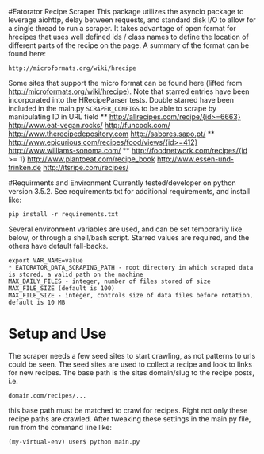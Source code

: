 #Eatorator Recipe Scraper
This package utilizes the asyncio package to leverage aiohttp, delay between requests, and standard disk I/O to
allow for a single thread to run a scraper. It takes advantage of open format for hrecipes that uses well defined
ids / class names to define the location of different parts of the recipe on the page. A summary of the format can
be found here:

    http://microformats.org/wiki/hrecipe

Some sites that support the micro format can be found here (lifted from http://microformats.org/wiki/hrecipe). Note
that starred entries have been incorporated into the HRecipeParser tests. Double starred have been included in the
main.py  `SCRAPER_CONFIGS` to be able to scrape by manipulating ID in URL field
    ** http://allrecipes.com/recipe/{id>=6663}
    http://www.eat-vegan.rocks/
    http://funcook.com/
    http://www.therecipedepository.com
    http://sabores.sapo.pt/
    ** http://www.epicurious.com/recipes/food/views/{id>=412}
    http://www.williams-sonoma.com/
    ** http://foodnetwork.com/recipes/{id >= 1}
    http://www.plantoeat.com/recipe_book
    http://www.essen-und-trinken.de
    http://itsripe.com/recipes/

#Requirments and Environment
Currently tested/developer on python version 3.5.2. See requirements.txt for additional requirements, and install like:

    pip install -r requirements.txt

Several environment variables are used, and can be set temporarily like below, or through a shell/bash script. Starred
values are required, and the others have default fall-backs.

    export VAR_NAME=value
    * EATORATOR_DATA_SCRAPING_PATH - root directory in which scraped data is stored, a valid path on the machine
    MAX_DAILY_FILES - integer, number of files stored of size MAX_FILE_SIZE (default is 100)
    MAX_FILE_SIZE - integer, controls size of data files before rotation, default is 10 MB

# Setup and Use
The scraper needs a few seed sites to start crawling, as not patterns to urls could be seen. The seed sites are used
to collect a recipe and look to links for new recipes. The base path is the sites domain/slug to the recipe posts, i.e.

    domain.com/recipes/...

this base path must be matched to crawl for recipes. Right not only these recipe paths are crawled. After tweaking these
settings in the main.py file, run from the command line like:

    (my-virtual-env) user$ python main.py
